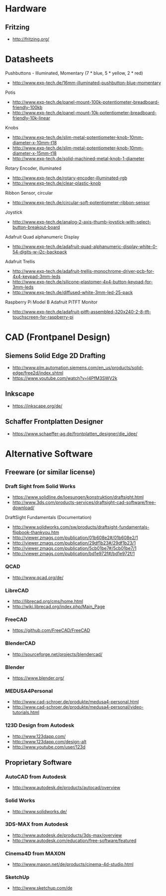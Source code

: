 # Hardware
## Fritzing
* http://fritzing.org/


# Datasheets
Pushbuttons - Illuminated, Momentary (7 * blue, 5 * yellow, 2 * red)
* http://www.exp-tech.de/16mm-illuminated-pushbutton-blue-momentary

Potis
* http://www.exp-tech.de/panel-mount-100k-potentiometer-breadboard-friendly-100kb
* http://www.exp-tech.de/panel-mount-10k-potentiometer-breadboard-friendly-10k-linear

Knobs
* http://www.exp-tech.de/slim-metal-potentiometer-knob-10mm-diameter-x-10mm-t18
* http://www.exp-tech.de/slim-metal-potentiometer-knob-10mm-diameter-x-15mm-t18
* http://www.exp-tech.de/solid-machined-metal-knob-1-diameter

Rotary Encoder, illuminated
* http://www.exp-tech.de/rotary-encoder-illuminated-rgb
* http://www.exp-tech.de/clear-plastic-knob

Ribbon Sensor, circular
* http://www.exp-tech.de/circular-soft-potentiometer-ribbon-sensor

Joystick
* http://www.exp-tech.de/analog-2-axis-thumb-joystick-with-select-button-breakout-board

Adafruit Quad alphanumeric Display
* http://www.exp-tech.de/adafruit-quad-alphanumeric-display-white-0-54-digits-w-i2c-backpack

Adafruit Trellis
* http://www.exp-tech.de/adafruit-trellis-monochrome-driver-pcb-for-4x4-keypad-3mm-leds
* http://www.exp-tech.de/silicone-elastomer-4x4-button-keypad-for-3mm-leds
* http://www.exp-tech.de/diffused-white-3mm-led-25-pack

Raspberry Pi Model B
Adafruit PiTFT Monitor
* http://www.exp-tech.de/adafruit-pitft-assembled-320x240-2-8-tft-touchscreen-for-raspberry-pi



# CAD (Frontpanel Design)

## Siemens Solid Edge 2D Drafting
* http://www.plm.automation.siemens.com/en_us/products/solid-edge/free2d/index.shtml
* https://www.youtube.com/watch?v=l4PfM3SWV2k

## Inkscape
* https://inkscape.org/de/

## Schaffer Frontplatten Designer
* https://www.schaeffer-ag.de/frontplatten_designer/die_idee/


# Alternative Software

## Freeware (or similar license)
### Draft Sight from Solid Works
* https://www.solidline.de/loesungen/konstruktion/draftsight.html
* http://www.3ds.com/products-services/draftsight-cad-software/free-download/

DraftSight Fundamentals (Documentation)
* http://www.solidworks.com/sw/products/draftsight-fundamentals-flipbook-thankyou.htm
* http://viewer.zmags.com/publication/01b608e2#/01b608e2/1
* http://viewer.zmags.com/publication/29df1b23#/29df1b23/1
* http://viewer.zmags.com/publication/5cb01be7#/5cb01be7/1
* http://viewer.zmags.com/publication/bd1e972f#/bd1e972f/1

### QCAD
* http://www.qcad.org/de/

### LibreCAD
* http://librecad.org/cms/home.html
* http://wiki.librecad.org/index.php/Main_Page

### FreeCAD
* https://github.com/FreeCAD/FreeCAD

### BlenderCAD
* http://sourceforge.net/projects/blendercad/

### Blender
* https://www.blender.org/

### MEDUSA4Personal
* http://www.cad-schroer.de/produkte/medusa4-personal.html
* http://www.cad-schroer.de/produkte/medusa4-personal/video-tutorials.html

### 123D Design from Autodesk
* http://www.123dapp.com/
* http://www.123dapp.com/design-alt
* http://www.youtube.com/user/123d


## Proprietary Software
### AutoCAD from Autodesk
* http://www.autodesk.de/products/autocad/overview

### Solid Works
* http://www.solidworks.de/


### 3DS-MAX from Autodesk
* http://www.autodesk.de/products/3ds-max/overview
* http://www.autodesk.com/education/free-software/featured

### Cinema4D from MAXON
* http://www.maxon.net/de/products/cinema-4d-studio.html

### SketchUp
* http://www.sketchup.com/de

